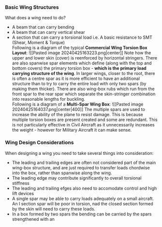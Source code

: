 ### Basic Wing Structures
What does a wing need to do?
- A beam that can carry bending
- A beam that can carry vertical shear
- A section that can carry a torsional load
i.e. A basic resistance to SMT (Shear, Moment & Torque)
\
Following is a diagram of the typical **Commercial Wing Torsion Box Layout**:
![[Pasted image 20240425163223.png|center]]
Note how the upper and lower skin (cover) is reenforced by horizontal stringers.
There are also spanwise spar elements which define (along with the top and bottom covers) the primary torsion box - **which is the primary load carrying structure of the wing**.
In larger wings, closer to the root, there is often a centre spar as it is more efficient to have an additional structure than to try to carry the entire load with only two spars (by making them thicker).
There are also wing-box rubs which run from the front spar to the rear spar which separate the skin-stringer combination into reasonable lengths for buckling.
\
Following is a diagram of a **Multi-Spar Wing Box**:
![[Pasted image 20240425164037.png|center|400]]
The multiple spars are used to increase the ability of the plane to resist damage. This is because multiple torsion boxes are present created and some are redundant. This is not particularly effective in Civil Aircraft as it unnecessarily increases the weight - however for Military Aircraft it can make sense.
### Wing Design Considerations
When designing a wing you need to take several things into consideration:
- The leading and trailing edges are often not considered part of the main wing-box structure, and are just required to transfer loads chordwise into the box, rather than spanwise along the wing.
- The leading edge may contribute significantly to overall torsional stiffness
- The leading and trailing efges also need to accomodate control and high lift devices
- A single spar may be able to carry loads adequately on a small aircraft. An I section spar will be poor in torsion, nad the closed section formed by the skin will need to carry these loads.
- In a box formed by two spars the bending can be carried by the spars strengthened with an 